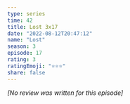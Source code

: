 ```yaml
---
type: series
time: 42
title: Lost 3x17
date: "2022-08-12T20:47:12"
name: "Lost"
season: 3
episode: 17
rating: 3
ratingEmoji: "⭐️⭐️⭐️"
share: false
---
```


_[No review was written for this episode]_
